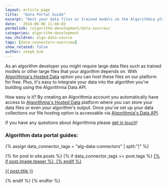 ```yaml
---
layout: article_page
title:  "Data Portal Guide"
excerpt: "Host your data files or trained models on the Algorithmia platform for free."
date:   2016-06-06 11:46:03
permalink: /algorithm-development/data-sources/
categories: algorithm-development
nav_children: algo-data-source
tags: [data-connectors-overview]
show_related: false
author: steph_kim
---
```


As an algorithm developer you might require large data files such as trained models or other large files that your algorithm depends on. With <a href="https://algorithmia.com/data/hosted">Algorithmia's Hosted Data</a> option you can host these files on our platform for free. Plus, it's easy to integrate your data into the algorithm you're building using the Algorithmia Data API.

How easy is it? By creating an Algorithmia account you automatically have access to <a href="https://algorithmia.com/data/hosted">Algorithmia's Hosted Data</a> platform where you can store your data files or even your algorithm's output. Once you've set up your data collections our file hosting option is accessable via <a href="http://docs.algorithmia.com/#data-api-specification">Algorithmia's Data API</a>.

If you have any questions about Algorithmia please <a href="mailto:support@algorithmia.com">get in touch</a>!

### Algorithm data portal guides:
{% assign data_connector_tags = "alg-data-connectors" | split:"|" %}
<div class="col-xs-3 lang-tile">
  {% for post in site.posts %}
  	{% if data_connector_tags == post.tags %}
  		<a  href="{{ post.url }}">
  		{% if post.image.teaser %}
		<img  src="{{ site.url }}/images/{{ post.image.teaser }}" alt="" itemprop="image">
		{% endif %}
		</a>
		<p><a  href="{{ post.url }}">{{ post.title }}</a></p>
	{% endif %}
  {% endfor %}
</div>
